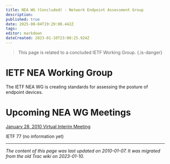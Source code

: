 ```yaml
---
title: NEA WG (Concluded) - Network Endpoint Assessment Group
description: 
published: true
date: 2025-08-04T19:29:08.442Z
tags: 
editor: markdown
dateCreated: 2023-01-10T23:00:25.924Z
---
```


> This page is related to a concluded IETF Working Group.
{.is-danger}
# IETF NEA Working Group 
The IETF NEA WG is creating standards for assessing the posture of endpoint devices.

# Upcoming NEA WG Meetings
[January 28, 2010 Virtual Interim Meeting](/group/nea/Jan2010Interim)

IETF 77 (no information yet)
&nbsp;
&nbsp;
&nbsp;

---

*The content of this page was last updated on 2010-01-07. It was migrated from the old Trac wiki on 2023-01-10.*